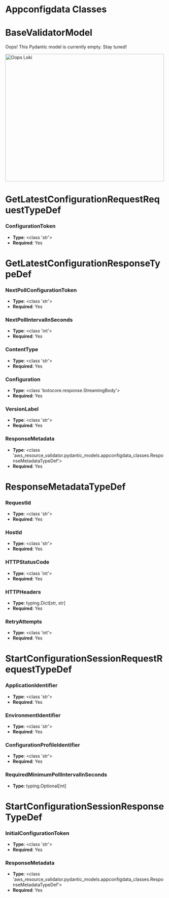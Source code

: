 # Appconfigdata Classes

# BaseValidatorModel

Oops! This Pydantic model is currently empty. Stay tuned!

<img src="/aws_resource_validator/images/oops_loki.png" width="500" height="400" title="Oops Loki">

# GetLatestConfigurationRequestRequestTypeDef

### ConfigurationToken
- **Type**: <class 'str'>
- **Required**: Yes


# GetLatestConfigurationResponseTypeDef

### NextPollConfigurationToken
- **Type**: <class 'str'>
- **Required**: Yes

### NextPollIntervalInSeconds
- **Type**: <class 'int'>
- **Required**: Yes

### ContentType
- **Type**: <class 'str'>
- **Required**: Yes

### Configuration
- **Type**: <class 'botocore.response.StreamingBody'>
- **Required**: Yes

### VersionLabel
- **Type**: <class 'str'>
- **Required**: Yes

### ResponseMetadata
- **Type**: <class 'aws_resource_validator.pydantic_models.appconfigdata_classes.ResponseMetadataTypeDef'>
- **Required**: Yes


# ResponseMetadataTypeDef

### RequestId
- **Type**: <class 'str'>
- **Required**: Yes

### HostId
- **Type**: <class 'str'>
- **Required**: Yes

### HTTPStatusCode
- **Type**: <class 'int'>
- **Required**: Yes

### HTTPHeaders
- **Type**: typing.Dict[str, str]
- **Required**: Yes

### RetryAttempts
- **Type**: <class 'int'>
- **Required**: Yes


# StartConfigurationSessionRequestRequestTypeDef

### ApplicationIdentifier
- **Type**: <class 'str'>
- **Required**: Yes

### EnvironmentIdentifier
- **Type**: <class 'str'>
- **Required**: Yes

### ConfigurationProfileIdentifier
- **Type**: <class 'str'>
- **Required**: Yes

### RequiredMinimumPollIntervalInSeconds
- **Type**: typing.Optional[int]


# StartConfigurationSessionResponseTypeDef

### InitialConfigurationToken
- **Type**: <class 'str'>
- **Required**: Yes

### ResponseMetadata
- **Type**: <class 'aws_resource_validator.pydantic_models.appconfigdata_classes.ResponseMetadataTypeDef'>
- **Required**: Yes


